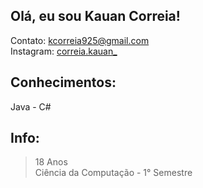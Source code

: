## Olá, eu sou Kauan Correia!
Contato: kcorreia925@gmail.com  <br /> 
Instagram: [correia.kauan_](https://www.instagram.com/correia.kauan_/)

## Conhecimentos: 
Java - C# <br />

## Info: 
> 18 Anos <br /> 
 Ciência da Computação - 1° Semestre <br /> 

